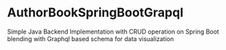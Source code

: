 # AuthorBookSpringBootGrapql
Simple Java Backend Implementation with CRUD operation on Spring Boot blending with Graphql based schema for data visualization   
